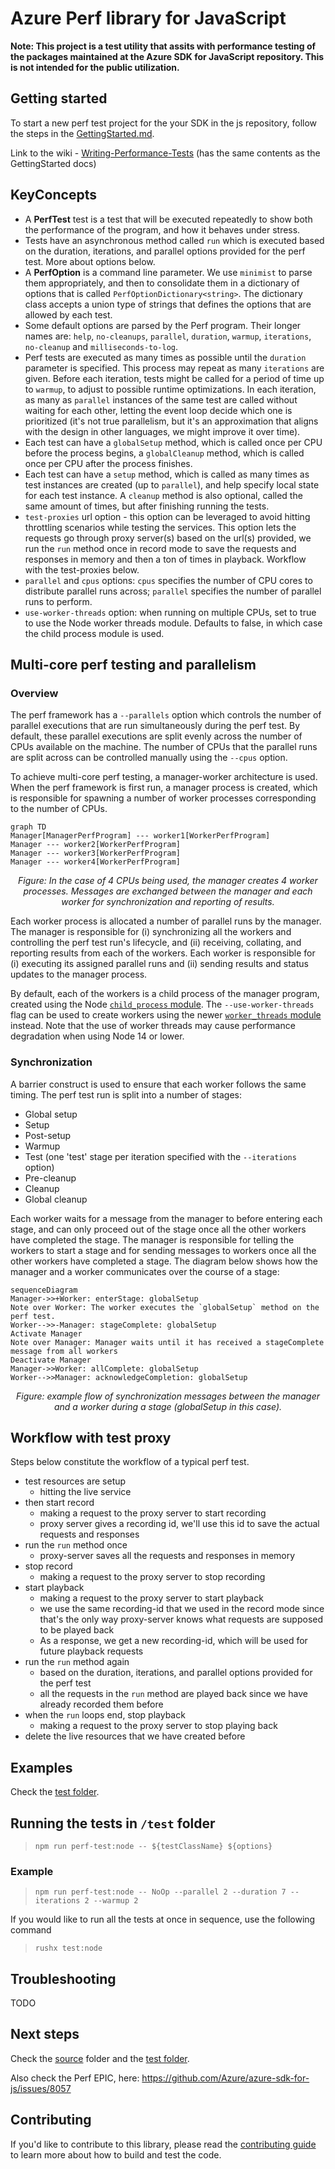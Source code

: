 # Azure Perf library for JavaScript

**Note: This project is a test utility that assits with performance testing of the packages maintained at the Azure SDK for JavaScript repository. This is not intended for the public utilization.**

## Getting started

To start a new perf test project for the your SDK in the js repository, follow the steps in the [GettingStarted.md](https://github.com/Azure/azure-sdk-for-js/blob/main/sdk/test-utils/perf/GettingStarted.md).

Link to the wiki - [Writing-Performance-Tests](https://github.com/Azure/azure-sdk-for-js/wiki/Writing-Performance-Tests) (has the same contents as the GettingStarted docs)

## KeyConcepts

- A **PerfTest** test is a test that will be executed repeatedly to show both the performance of the program, and how it behaves under stress.
- Tests have an asynchronous method called `run` which is executed based on the duration, iterations, and parallel options provided for the perf test. More about options below.
- A **PerfOption** is a command line parameter. We use `minimist` to parse them appropriately, and then to consolidate them in a dictionary of options that is called `PerfOptionDictionary<string>`. The dictionary class accepts a union type of strings that defines the options that are allowed by each test.
- Some default options are parsed by the Perf program. Their longer names are: `help`, `no-cleanups`, `parallel`, `duration`, `warmup`, `iterations`, `no-cleanup` and `milliseconds-to-log`.
- Perf tests are executed as many times as possible until the `duration` parameter is specified. This process may repeat as many `iterations` are given. Before each iteration, tests might be called for a period of time up to `warmup`, to adjust to possible runtime optimizations. In each iteration, as many as `parallel` instances of the same test are called without waiting for each other, letting the event loop decide which one is prioritized (it's not true parallelism, but it's an approximation that aligns with the design in other languages, we might improve it over time).
- Each test can have a `globalSetup` method, which is called once per CPU before the process begins, a `globalCleanup` method, which is called once per CPU after the process finishes.
- Each test can have a `setup` method, which is called as many times as test instances are created (up to `parallel`), and help specify local state for each test instance. A `cleanup` method is also optional, called the same amount of times, but after finishing running the tests.
- `test-proxies` url option - this option can be leveraged to avoid hitting throttling scenarios while testing the services. This option lets the requests go through proxy server(s) based on the url(s) provided, we run the `run` method once in record mode to save the requests and responses in memory and then a ton of times in playback. Workflow with the test-proxies below.
- `parallel` and `cpus` options: `cpus` specifies the number of CPU cores to distribute parallel runs across; `parallel` specifies the number of parallel runs to perform.
- `use-worker-threads` option: when running on multiple CPUs, set to true to use the Node worker threads module. Defaults to false, in which case the child process module is used.

## Multi-core perf testing and parallelism

### Overview

The perf framework has a `--parallels` option which controls the number of parallel executions that are run simultaneously during the perf test. By default, these parallel executions are split evenly across the number of CPUs available on the machine. The number of CPUs that the parallel runs are split across can be controlled manually using the `--cpus` option.

To achieve multi-core perf testing, a manager-worker architecture is used. When the perf framework is first run, a manager process is created, which is responsible for spawning a number of worker processes corresponding to the number of CPUs.

```mermaid
graph TD
Manager[ManagerPerfProgram] --- worker1[WorkerPerfProgram]
Manager --- worker2[WorkerPerfProgram]
Manager --- worker3[WorkerPerfProgram]
Manager --- worker4[WorkerPerfProgram]
```

<p align="center"><em>Figure: In the case of 4 CPUs being used, the manager creates 4 worker processes. Messages are exchanged between the manager and each worker for synchronization and reporting of results.</em></p>

Each worker process is allocated a number of parallel runs by the manager. The manager is responsible for (i) synchronizing all the workers and controlling the perf test run's lifecycle, and (ii) receiving, collating, and reporting results from each of the workers. Each worker is responsible for (i) executing its assigned parallel runs and (ii) sending results and status updates to the manager process.

By default, each of the workers is a child process of the manager program, created using the Node [`child_process` module](https://nodejs.org/api/child_process.html). The `--use-worker-threads` flag can be used to create workers using the newer [`worker_threads` module](https://nodejs.org/api/worker_threads.html) instead. Note that the use of worker threads may cause performance degradation when using Node 14 or lower.

### Synchronization

A barrier construct is used to ensure that each worker follows the same timing. The perf test run is split into a number of stages:

- Global setup
- Setup
- Post-setup
- Warmup
- Test (one 'test' stage per iteration specified with the `--iterations` option)
- Pre-cleanup
- Cleanup
- Global cleanup

Each worker waits for a message from the manager to before entering each stage, and can only proceed out of the stage once all the other workers have completed the stage. The manager is responsible for telling the workers to start a stage and for sending messages to workers once all the other workers have completed a stage. The diagram below shows how the manager and a worker communicates over the course of a stage:

```mermaid
sequenceDiagram
Manager->>+Worker: enterStage: globalSetup
Note over Worker: The worker executes the `globalSetup` method on the perf test.
Worker-->>-Manager: stageComplete: globalSetup
Activate Manager
Note over Manager: Manager waits until it has received a stageComplete message from all workers
Deactivate Manager
Manager->>Worker: allComplete: globalSetup
Worker-->>Manager: acknowledgeCompletion: globalSetup
```

<p align="center"><em>Figure: example flow of synchronization messages between the manager and a worker during a stage (globalSetup in this case).</em></p>

## Workflow with test proxy

Steps below constitute the workflow of a typical perf test.

- test resources are setup
  - hitting the live service
- then start record
  - making a request to the proxy server to start recording
  - proxy server gives a recording id, we'll use this id to save the actual requests and responses
- run the `run` method once
  - proxy-server saves all the requests and responses in memory
- stop record
  - making a request to the proxy server to stop recording
- start playback
  - making a request to the proxy server to start playback
  - we use the same recording-id that we used in the record mode since that's the only way proxy-server knows what requests are supposed to be played back
  - As a response, we get a new recording-id, which will be used for future playback requests
- run the `run` method again
  - based on the duration, iterations, and parallel options provided for the perf test
  - all the requests in the `run` method are played back since we have already recorded them before
- when the `run` loops end, stop playback
  - making a request to the proxy server to stop playing back
- delete the live resources that we have created before

## Examples

Check the [test folder](https://github.com/Azure/azure-sdk-for-js/blob/main/sdk/test-utils/perf/test/).

## Running the tests in `/test` folder

> `npm run perf-test:node -- ${testClassName} ${options}`

### Example

> `npm run perf-test:node -- NoOp --parallel 2 --duration 7 --iterations 2 --warmup 2`

If you would like to run all the tests at once in sequence, use the following command

> `rushx test:node`

## Troubleshooting

TODO

## Next steps

Check the [source](https://github.com/Azure/azure-sdk-for-js/blob/main/sdk/test-utils/perf/src/) folder and the [test folder](https://github.com/Azure/azure-sdk-for-js/blob/main/sdk/test-utils/perf/test/).

Also check the Perf EPIC, here: https://github.com/Azure/azure-sdk-for-js/issues/8057

## Contributing

If you'd like to contribute to this library, please read the [contributing guide](https://github.com/Azure/azure-sdk-for-js/blob/main/CONTRIBUTING.md) to learn more about how to build and test the code.
